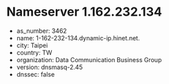 # Nameserver 1.162.232.134

* as_number: 3462
* name: 1-162-232-134.dynamic-ip.hinet.net.
* city: Taipei
* country: TW
* organization: Data Communication Business Group
* version: dnsmasq-2.45
* dnssec: false
